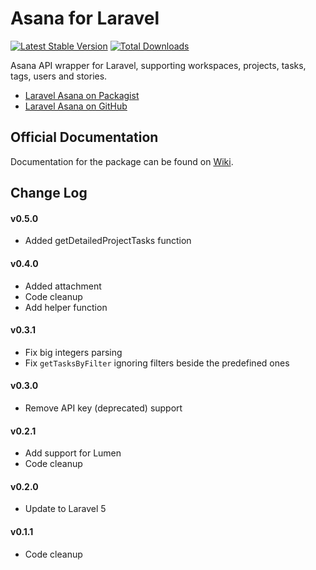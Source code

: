 # Asana for Laravel

[![Latest Stable Version](https://poser.pugx.org/sinepel/laravel-asana/v/stable.png)](https://packagist.org/packages/sinepel/laravel-asana)
[![Total Downloads](https://poser.pugx.org/sinepel/laravel-asana/downloads.png)](https://packagist.org/packages/sinepel/laravel-asana)

Asana API wrapper for Laravel, supporting workspaces, projects, tasks, tags, users and stories.

- [Laravel Asana on Packagist](https://packagist.org/packages/sinepel/laravel-asana)
- [Laravel Asana on GitHub](https://github.com/sinepel/laravel-asana)

## Official Documentation

Documentation for the package can be found on [Wiki](https://github.com/Sinepel/laravel-asana/wiki).

## Change Log

#### v0.5.0

- Added getDetailedProjectTasks function

#### v0.4.0

- Added attachment
- Code cleanup
- Add helper function

#### v0.3.1

- Fix big integers parsing
- Fix `getTasksByFilter` ignoring filters beside the predefined ones

#### v0.3.0

- Remove API key (deprecated) support

#### v0.2.1

- Add support for Lumen
- Code cleanup

#### v0.2.0

- Update to Laravel 5

#### v0.1.1

- Code cleanup
